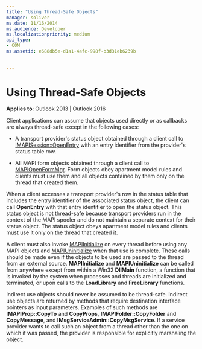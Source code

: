 ```yaml
---
title: "Using Thread-Safe Objects"
manager: soliver
ms.date: 11/16/2014
ms.audience: Developer
ms.localizationpriority: medium
api_type:
- COM
ms.assetid: e688db5e-d1a1-4afc-998f-b3d31eb6239b
 
 
---
```


# Using Thread-Safe Objects

  
  
**Applies to**: Outlook 2013 | Outlook 2016 
  
Client applications can assume that objects used directly or as callbacks are always thread-safe except in the following cases:
  
- A transport provider's status object obtained through a client call to [IMAPISession::OpenEntry](imapisession-openentry.md) with an entry identifier from the provider's status table row. 
    
- All MAPI form objects obtained through a client call to [MAPIOpenFormMgr](mapiopenformmgr.md). Form objects obey apartment model rules and clients must use them and all objects contained by them only on the thread that created them.
    
When a client accesses a transport provider's row in the status table that includes the entry identifier of the associated status object, the client can call **OpenEntry** with that entry identifier to open the status object. This status object is not thread-safe because transport providers run in the context of the MAPI spooler and do not maintain a separate context for their status object. The status object obeys apartment model rules and clients must use it only on the thread that created it. 
  
A client must also invoke [MAPIInitialize](mapiinitialize.md) on every thread before using any MAPI objects and [MAPIUninitialize](mapiuninitialize.md) when that use is complete. These calls should be made even if the objects to be used are passed to the thread from an external source. **MAPIInitialize** and **MAPIUninitialize** can be called from anywhere except from within a Win32 **DllMain** function, a function that is invoked by the system when processes and threads are initialized and terminated, or upon calls to the **LoadLibrary** and **FreeLibrary** functions. 
  
Indirect use objects should never be assumed to be thread-safe. Indirect use objects are returned by methods that require destination interface pointers as input parameters. Examples of such methods are **IMAPIProp::CopyTo** and **CopyProps**, **IMAPIFolder::CopyFolder** and **CopyMessage**, and **IMsgServiceAdmin::CopyMsgService**. If a service provider wants to call such an object from a thread other than the one on which it was passed, the provider is responsible for explicitly marshaling the object.
  

